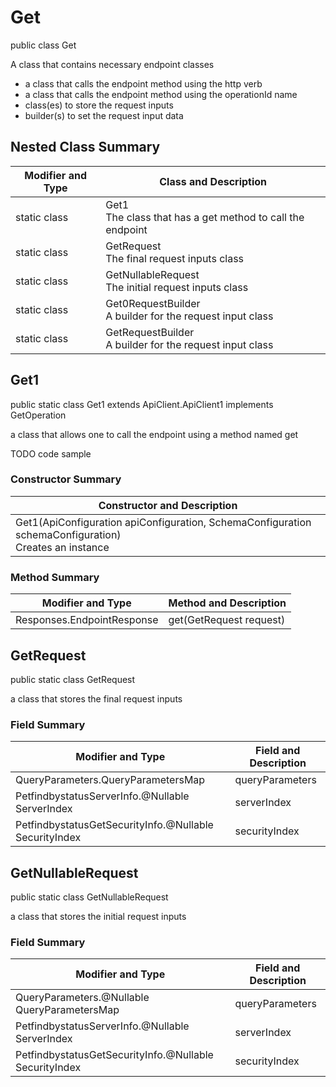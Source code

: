 # Get

public class Get

A class that contains necessary endpoint classes
- a class that calls the endpoint method using the http verb
- a class that calls the endpoint method using the operationId name
- class(es) to store the request inputs
- builder(s) to set the request input data

## Nested Class Summary
| Modifier and Type | Class and Description |
| ----------------- | --------------------- |
| static class      | Get1<br>The class that has a get method to call the endpoint |
| static class | GetRequest<br>The final request inputs class |
| static class | GetNullableRequest<br>The initial request inputs class |
| static class      | Get0RequestBuilder<br>A builder for the request input class |
| static class      | GetRequestBuilder<br>A builder for the request input class |

## Get1
public static class Get1 extends ApiClient.ApiClient1 implements GetOperation<br>

a class that allows one to call the endpoint using a method named get

TODO code sample

### Constructor Summary
| Constructor and Description |
| --------------------------- |
| Get1(ApiConfiguration apiConfiguration, SchemaConfiguration schemaConfiguration)<br>Creates an instance |

### Method Summary
| Modifier and Type | Method and Description |
| ----------------- | ---------------------- |
| Responses.EndpointResponse | get(GetRequest request) |

## GetRequest
public static class GetRequest<br>

a class that stores the final request inputs

### Field Summary
| Modifier and Type | Field and Description |
| ----------------- | --------------------- |
| QueryParameters.QueryParametersMap | queryParameters |
| PetfindbystatusServerInfo.@Nullable ServerIndex | serverIndex |
| PetfindbystatusGetSecurityInfo.@Nullable SecurityIndex | securityIndex |

## GetNullableRequest
public static class GetNullableRequest<br>

a class that stores the initial request inputs

### Field Summary
| Modifier and Type | Field and Description |
| ----------------- | --------------------- |
| QueryParameters.@Nullable QueryParametersMap | queryParameters |
| PetfindbystatusServerInfo.@Nullable ServerIndex | serverIndex |
| PetfindbystatusGetSecurityInfo.@Nullable SecurityIndex | securityIndex |

